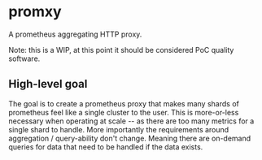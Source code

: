 # promxy
A prometheus aggregating HTTP proxy.

Note: this is a WIP, at this point it should be considered PoC quality software.

## High-level goal
The goal is to create a prometheus proxy that makes many shards of prometheus
feel like a single cluster to the user. This is more-or-less necessary when operating
at scale -- as there are too many metrics for a single shard to handle. More importantly
the requirements around aggregation / query-ability don't change. Meaning there are on-demand
queries for data that need to be handled if the data exists.
